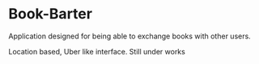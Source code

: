 # Book-Barter
Application designed for being able to exchange books with other users.

Location based, Uber like interface. Still under works
